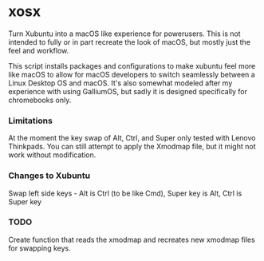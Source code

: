 # xosx

Turn Xubuntu into a macOS like experience for powerusers. This is not intended to fully or in part recreate the look of macOS, but mostly just the feel and workflow.

This script installs packages and configurations to make xubuntu feel more like macOS to allow for macOS developers to switch seamlessly between a Linux Desktop OS and macOS. It's also somewhat modeled after my experience with using GalliumOS, but sadly it is designed specifically for chromebooks only.

### Limitations

At the moment the key swap of Alt, Ctrl, and Super only tested with Lenovo Thinkpads. You can still attempt to apply the Xmodmap file, but it might not work without modification.

### Changes to Xubuntu

Swap left side keys - Alt is Ctrl (to be like Cmd), Super key is Alt, Ctrl is Super key

### TODO

Create function that reads the xmodmap and recreates new xmodmap files for swapping keys.

